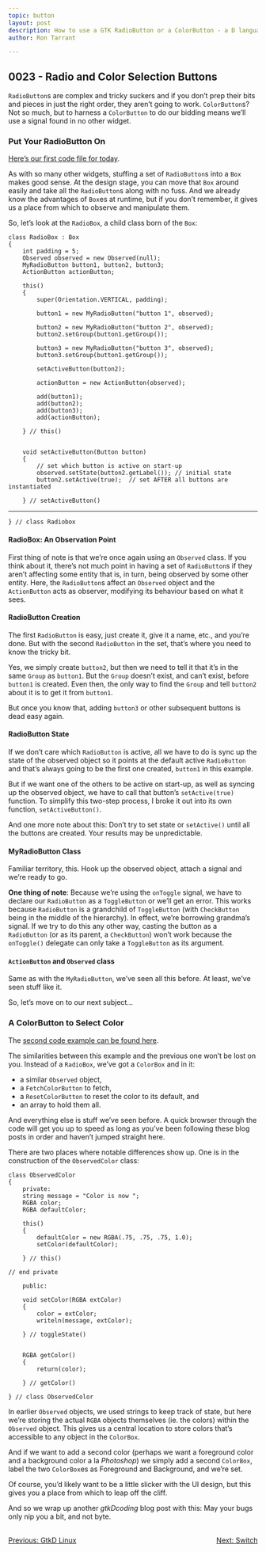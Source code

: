 ```yaml
---
topic: button
layout: post
description: How to use a GTK RadioButton or a ColorButton - a D language tutorial.
author: Ron Tarrant

---
```


## 0023 - Radio and Color Selection Buttons

`RadioButton`s are complex and tricky suckers and if you don’t prep their bits and pieces in just the right order, they aren’t going to work. `ColorButton`s? Not so much, but to harness a `ColorButton` to do our bidding means we’ll use a signal found in no other widget.

### Put Your RadioButton On

[Here’s our first code file for today](https://github.com/rontarrant/gtkDcoding/blob/master/010_more_buttons/button_010_01_radiobutton.d).

As with so many other widgets, stuffing a set of `RadioButton`s into a `Box` makes good sense. At the design stage, you can move that `Box` around easily and take all the `RadioButton`s along with no fuss. And we already know the advantages of `Box`es at runtime, but if you don’t remember, it gives us a place from which to observe and manipulate them.

So, let’s look at the `RadioBox`, a child class born of the `Box`:

	class RadioBox : Box
	{
		int padding = 5;
		Observed observed = new Observed(null);
		MyRadioButton button1, button2, button3;
		ActionButton actionButton;
		
		this()
		{
			super(Orientation.VERTICAL, padding);
			
			button1 = new MyRadioButton("button 1", observed);
			
			button2 = new MyRadioButton("button 2", observed);
			button2.setGroup(button1.getGroup());
			
			button3 = new MyRadioButton("button 3", observed);
			button3.setGroup(button1.getGroup());
			
			setActiveButton(button2);

			actionButton = new ActionButton(observed);
			
			add(button1);
			add(button2);
			add(button3);
			add(actionButton);
			
		} // this()
		
		
		void setActiveButton(Button button)
		{
			// set which button is active on start-up
			observed.setState(button2.getLabel()); // initial state
			button2.setActive(true);  // set AFTER all buttons are instantiated
			
		} // setActiveButton()
****
	} // class Radiobox

#### RadioBox: An Observation Point

First thing of note is that we’re once again using an `Observed` class. If you think about it, there’s not much point in having a set of `RadioButton`s if they aren’t affecting some entity that is, in turn, being observed by some other entity. Here, the `RadioButton`s affect an `Observed` object and the `ActionButton` acts as observer, modifying its behaviour based on what it sees.

#### RadioButton Creation

The first `RadioButton` is easy, just create it, give it a name, etc., and you’re done. But with the second `RadioButton` in the set, that’s where you need to know the tricky bit.

Yes, we simply create `button2`, but then we need to tell it that it’s in the same `Group` as `button1`. But the `Group` doesn’t exist, and can’t exist, before `button1` is created. Even then, the only way to find the `Group` and tell `button2` about it is to get it from `button1`.

But once you know that, adding `button3` or other subsequent buttons is dead easy again.

#### RadioButton State

If we don’t care which `RadioButton` is active, all we have to do is sync up the state of the observed object so it points at the default active `RadioButton` and that’s always going to be the first one created, `button1` in this example.

But if we want one of the others to be active on start-up, as well as syncing up the observed object, we have to call that button’s `setActive(true)` function. To simplify this two-step process, I broke it out into its own function, `setActiveButton()`. 

And one more note about this: Don’t try to set state or `setActive()` until all the buttons are created. Your results may be unpredictable.

#### MyRadioButton Class

Familiar territory, this. Hook up the observed object, attach a signal and we’re ready to go.

**One thing of note**: Because we’re using the `onToggle` signal, we have to declare our `RadioButton` as a `ToggleButton` or we’ll get an error. This works because `RadioButton` is a grandchild of `ToggleButton` (with `CheckButton` being in the middle of the hierarchy). In effect, we’re borrowing grandma’s signal. If we try to do this any other way, casting the button as a `RadioButton` (or as its parent, a `CheckButton`) won’t work because the `onToggle()` delegate can only take a `ToggleButton` as its argument.

#### `ActionButton` and `Observed` class

Same as with the `MyRadioButton`, we’ve seen all this before. At least, we’ve seen stuff like it.

So, let’s move on to our next subject…

### A ColorButton to Select Color

The [second code example can be found here](https://github.com/rontarrant/gtkDcoding/blob/master/010_more_buttons/button_010_02_colorbutton.d).

The similarities between this example and the previous one won’t be lost on you. Instead of a `RadioBox`, we’ve got a `ColorBox` and in it:

- a similar `Observed` object,
- a `FetchColorButton` to fetch,
- a `ResetColorButton` to reset the color to its default, and
- an array to hold them all.

And everything else is stuff we’ve seen before. A quick browser through the code will get you up to speed as long as you’ve been following these blog posts in order and haven’t jumped straight here.

There are two places where notable differences show up. One is in the construction of the `ObservedColor` class:

	class ObservedColor
	{
		private:
		string message = "Color is now ";
		RGBA color;
		RGBA defaultColor;
		
		this()
		{
			defaultColor = new RGBA(.75, .75, .75, 1.0);
			setColor(defaultColor);
			
		} // this()
		
	// end private
		
		public:
		
		void setColor(RGBA extColor)
		{
			color = extColor;
			writeln(message, extColor);
	
		} // toggleState()
	
	
		RGBA getColor()
		{
			return(color);
			
		} // getColor()
	
	} // class ObservedColor

In earlier `Observed` objects, we used strings to keep track of state, but here we’re storing the actual `RGBA` objects themselves (ie. the colors) within the `Observed` object. This gives us a central location to store colors that’s accessible to any object in the `ColorBox`.

And if we want to add a second color (perhaps we want a foreground color and a background color a la *Photoshop*) we simply add a second `ColorBox`, label the two `ColorBox`es as Foreground and Background, and we’re set.

Of course, you’d likely want to be a little slicker with the UI design, but this gives you a place from which to leap off the cliff.

And so we wrap up another *gtkDcoding* blog post with this: May your bugs only nip you a bit, and not byte.


<BR>
<div style="float: left;">
	<a href="https://gtkdcoding.com/2019/03/31/x0002-gtkd-in-a-linux-environment.html">Previous: GtkD Linux</a>
</div>
<div style="float: right;">
	<a href="https://gtkdcoding.com/2019/04/05/0024-switch-and-light-switch.html">Next: Switch</a>
</div>
<BR>
